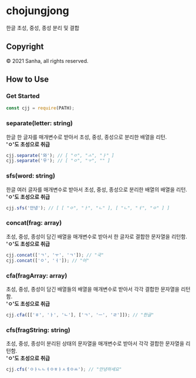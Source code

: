 # chojungjong
한글 초성, 중성, 종성 분리 및 결합

## Copyright
©️ 2021 Sanha, all rights reserved.

## How to Use

### Get Started
```javascript
const cjj = require(PATH);
```

### separate(letter: string)
한글 한 글자를 매개변수로 받아서 초성, 중성, 종성으로 분리한 배열을 리턴.
<br><strong>'ㅇ'도 초성으로 취급</strong>
```javascript
cjj.separate('와'); // [ "ㅇ", "ㅗ", "ㅏ" ]
cjj.separate('우'); // [ "ㅇ", "ㅜ", "" ]
```

### sfs(word: string)
한글 여러 글자를 매개변수로 받아서 초성, 중성, 종성으로 분리한 배열의 배열을 리턴. 
<br><strong>'ㅇ'도 초성으로 취급</strong>
```javascript
cjj.sfs('안녕'); // [ [ "ㅇ", "ㅏ", "ㄴ" ], [ "ㄴ", "ㅕ", "ㅇ" ] ]
```

### concat(frag: array)
초성, 중성, 종성이 담긴 배열을 매개변수로 받아서 한 글자로 결합한 문자열을 리턴함.
<br><strong>'ㅇ'도 초성으로 취급</strong>
```javascript
cjj.concat(['ㄱ', 'ㅜ', 'ㄱ']); // "국"
cjj.concat(['ㅇ', 'ㅓ']); // "어"
```

### cfa(fragArray: array)
초성, 중성, 종성이 담긴 배열들의 배열을 매개변수로 받아서 각각 결합한 문자열을 리턴함.
<br><strong>'ㅇ'도 초성으로 취급</strong>
```javascript
cjj.cfa([['ㅎ', 'ㅏ', 'ㄴ'], ['ㄱ', 'ㅡ', 'ㄹ']]); // "한글"
```

### cfs(fragString: string)
초성, 중성, 종성이 분리된 상태의 문자열을 매개변수로 받아서 각각 결합한 문자열을 리턴함.
<br><strong>'ㅇ'도 초성으로 취급</strong>
```javascript
cjj.cfs('ㅇㅏㄴㄴㅕㅇㅎㅏㅅㅔㅇㅛ'); // "안녕하세요"
```
